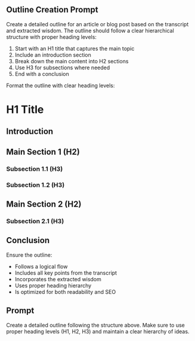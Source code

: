 ## Outline Creation Prompt
Create a detailed outline for an article or blog post based on the transcript and extracted wisdom. The outline should follow a clear hierarchical structure with proper heading levels:

1. Start with an H1 title that captures the main topic
2. Include an introduction section
3. Break down the main content into H2 sections
4. Use H3 for subsections where needed
5. End with a conclusion

Format the outline with clear heading levels:
# H1 Title
## Introduction
## Main Section 1 (H2)
### Subsection 1.1 (H3)
### Subsection 1.2 (H3)
## Main Section 2 (H2)
### Subsection 2.1 (H3)
## Conclusion

Ensure the outline:
- Follows a logical flow
- Includes all key points from the transcript
- Incorporates the extracted wisdom
- Uses proper heading hierarchy
- Is optimized for both readability and SEO

## Prompt
Create a detailed outline following the structure above. Make sure to use proper heading levels (H1, H2, H3) and maintain a clear hierarchy of ideas. 